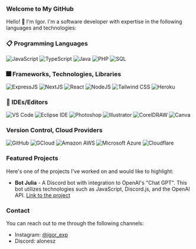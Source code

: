 ### Welcome to My GitHub

Hello! 👋 I'm Igor. I'm a software developer with expertise in the following languages and technologies:

### 📋 Programming Languages

![JavaScript](https://img.shields.io/badge/JavaScript-F7DF1E?style=for-the-badge&logo=javascript&logoColor=black)
![TypeScript](https://img.shields.io/badge/TypeScript-007ACC?style=for-the-badge&logo=typescript&logoColor=white)
![Java](https://img.shields.io/badge/-Java-orange?style=flat-square&logo=java&logoColor=white)
![PHP](https://img.shields.io/badge/-PHP-purple?style=flat-square&logo=php&logoColor=white)
![SQL](https://img.shields.io/badge/-SQL-blue?style=flat-square&logo=postgresql&logoColor=white)

### 🎆 Frameworks, Technologies, Libraries

![ExpressJS](https://img.shields.io/badge/Express.js-404D59?style=for-the-badge&logo=express&logoColor=white)
![NextJS](https://img.shields.io/badge/next.js-000000?style=for-the-badge&logo=next.js&logoColor=white)
![React](https://img.shields.io/badge/-React-blue?style=flat-square&logo=react&logoColor=white)
![NodeJS](https://img.shields.io/badge/Node.js-43853D?style=for-the-badge&logo=node.js&logoColor=white)
![Tailwind CSS](https://img.shields.io/badge/-Tailwind%20CSS-38B2AC?style=flat-square&logo=tailwind-css&logoColor=white)
![Heroku](https://img.shields.io/badge/-Heroku-purple?style=flat-square&logo=heroku&logoColor=white)

### 📄 IDEs/Editors

![VS Code](https://img.shields.io/badge/Visual_Studio_Code-0078D4?style=for-the-badge&logo=visual%20studio%20code&logoColor=white)
![Eclipse IDE](https://img.shields.io/badge/-Eclipse%20IDE-lightgray?style=flat-badge&logo=eclipseide&logoColor=white)
![Photoshop](https://img.shields.io/badge/-Photoshop-blueviolet?style=flat-badge&logo=adobephotoshop&logoColor=white)
![Illustrator](https://img.shields.io/badge/-Illustrator-orange?style=flat-badge&logo=adobeillustrator&logoColor=white)
![CorelDRAW](https://img.shields.io/badge/-CorelDRAW-ff69b4?style=flat-badge&logo=coreldraw&logoColor=white)
![Canva](https://img.shields.io/badge/-Canva-blueviolet?style=flat-badge&logo=canva&logoColor=white)

### Version Control, Cloud Providers

![GitHub](https://img.shields.io/badge/GitHub-100000?style=for-the-badge&logo=github&logoColor=white)
![GCloud](https://img.shields.io/badge/Google_Cloud-4285F4?style=for-the-badge&logo=google-cloud&logoColor=white)
![Amazon AWS](https://img.shields.io/badge/Amazon_AWS-FF9900?style=for-the-badge&logo=amazonaws&logoColor=white)
![Microsoft Azure](https://img.shields.io/badge/Microsoft%20Azure-blue?style=for-the-badgee&logo=microsoftazure&logoColor=white)
![Cloudflare](https://img.shields.io/badge/Cloudflare-F38020?style=for-the-badge&logo=Cloudflare&logoColor=white)

### Featured Projects

Here's one of the projects I've worked on and would like to highlight:

- **Bot Julia** - A Discord bot with integration to OpenAI's "Chat GPT". This bot utilizes technologies such as JavaScript, Discord.js, and the OpenAI API.  [Link to the project](https://botjulia.xyz)

### Contact

You can reach out to me through the following channels:

- Instagram: [@igor_exp](https://www.instagram.com/igor_exp/)
- Discord: alonesz
